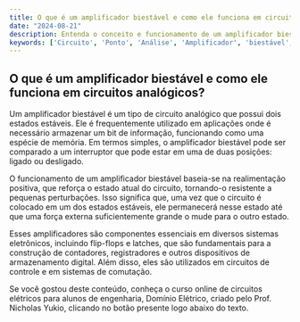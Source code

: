 ```yaml
---
title: O que é um amplificador biestável e como ele funciona em circuitos analógicos?
date: "2024-08-21"
description: Entenda o conceito e funcionamento de um amplificador biestável em circuitos analógicos.
keywords: ['Circuito', 'Ponto', 'Análise', 'Amplificador', 'biestável', 'Bode', 'ativo']
---
```


## O que é um amplificador biestável e como ele funciona em circuitos analógicos?

Um amplificador biestável é um tipo de circuito analógico que possui dois estados estáveis. Ele é frequentemente utilizado em aplicações onde é necessário armazenar um bit de informação, funcionando como uma espécie de memória. Em termos simples, o amplificador biestável pode ser comparado a um interruptor que pode estar em uma de duas posições: ligado ou desligado.

O funcionamento de um amplificador biestável baseia-se na realimentação positiva, que reforça o estado atual do circuito, tornando-o resistente a pequenas perturbações. Isso significa que, uma vez que o circuito é colocado em um dos estados estáveis, ele permanecerá nesse estado até que uma força externa suficientemente grande o mude para o outro estado.

Esses amplificadores são componentes essenciais em diversos sistemas eletrônicos, incluindo flip-flops e latches, que são fundamentais para a construção de contadores, registradores e outros dispositivos de armazenamento digital. Além disso, eles são utilizados em circuitos de controle e em sistemas de comutação.

Se você gostou deste conteúdo, conheça o curso online de circuitos elétricos para alunos de engenharia, Domínio Elétrico, criado pelo Prof. Nicholas Yukio, clicando no botão presente logo abaixo do texto.
